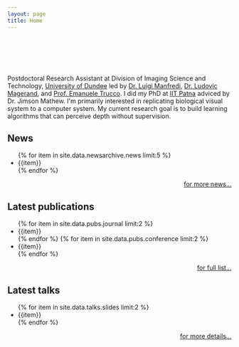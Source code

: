 ```yaml
---
layout: page
title: Home
---
```

<!--adapted from https://github.com/tameemsafi/typewriterjs You got it.-->
<div id="app" style="height:70px;"></div>
<style type="text/css">
@import url('https://fonts.googleapis.com/css?family=Roboto:400,700&display=swap');
#app {
  font-size: 35px;
  line-height: 50px;
  font-weight: 400;
  font-family: 'Roboto', sans-serif;
}
strong {
  font-weight: 700;
}
</style>
<script src="https://unpkg.com/typewriter-effect@latest/dist/core.js"></script>
<script type="text/javascript">
var app = document.getElementById('app');
var typewriter = new Typewriter(app, { loop: true, delay: 75, });
typewriter
  .pauseFor(1000)
  .typeString('Hi, I\'m <strong>Alwyn</strong>')
  // .typeString('<br/>')
  // .pauseFor(1000)
  // .typeString('I love <strong> <span style="color: #27ae60;">Computer Vision</span> </strong>')
  // .pauseFor(2000)
  // .deleteChars(16)
  // .typeString('<strong> <span style="color: #F0A202 ;">Adversarial Learning</span></strong>')
  // .pauseFor(2000)
  // .deleteChars(21)
  // .typeString('<strong> <span style="color: #D81159 ;">RL</span></strong>')
  .pauseFor(2000)
  .start();
</script>

Postdoctoral Research Assistant at Division of Imaging Science and Technology, 
<a href="https://www.dundee.ac.uk/">University of Dundee</a> led by
<a href="https://www.dundee.ac.uk/people/luigi-manfredi">Dr. Luigi Manfredi</a>,
<a href="https://www.dundee.ac.uk/people/ludovic-magerand">Dr. Ludovic Magerand</a>, and
<a href="https://www.dundee.ac.uk/people/emanuele-trucco">Prof. Emanuele Trucco</a>.
I did my PhD at [IIT Patna](https://www.iitp.ac.in) adviced by Dr. Jimson Mathew. 
I'm primarily interested in replicating biological visual system 
to a computer system. My current research goal is to build 
learning algorithms that can perceive depth without supervision.

## News

<ul>
{% for item in site.data.newsarchive.news limit:5 %}
<li>{{item}}</li>
{% endfor %}
</ul>
<p style="text-align:right"><a href="/newsarchive">for more news...</a></p>

## Latest publications

<ul>
{% for item in site.data.pubs.journal limit:2 %}
<li>{{item}}</li>
{% endfor %}
{% for item in site.data.pubs.conference limit:2 %}
<li>{{item}}</li>
{% endfor %}
</ul>
<p style="text-align:right"><a href="/pub">for full list...</a></p>

## Latest talks

<ul>
{% for item in site.data.talks.slides limit:2 %}
<li>{{item}}</li>
{% endfor %}
</ul>
<p style="text-align:right"><a href="/talks">for more details...</a></p>